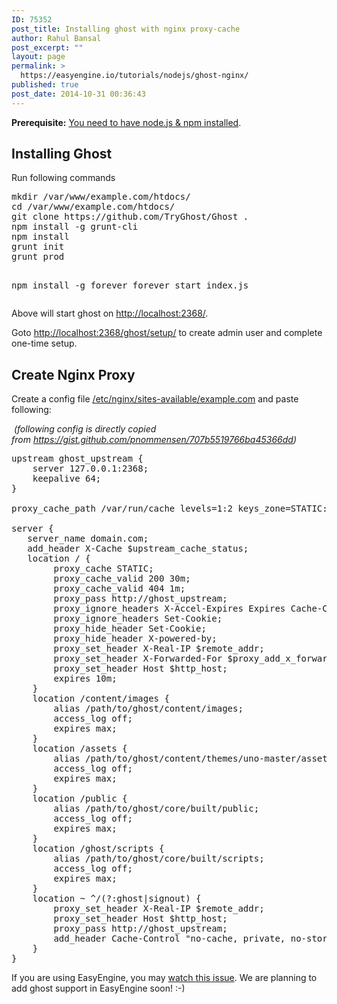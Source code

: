 ```yaml
---
ID: 75352
post_title: Installing ghost with nginx proxy-cache
author: Rahul Bansal
post_excerpt: ""
layout: page
permalink: >
  https://easyengine.io/tutorials/nodejs/ghost-nginx/
published: true
post_date: 2014-10-31 00:36:43
---
```

<strong>Prerequisite:</strong> <a href="https://easyengine.io/tutorials/nodejs/node-js-npm-install-ubuntu/">You need to have node.js &amp; npm installed</a>.
<h2>Installing Ghost</h2>
Run following commands
<pre class="bash">mkdir /var/www/example.com/htdocs/
cd /var/www/example.com/htdocs/
git clone https://github.com/TryGhost/Ghost .
npm install -g grunt-cli
npm install
grunt init
grunt prod

npm install -g forever 
forever start index.js</pre>
Above will start ghost on <a href="http://localhost:2368/">http://localhost:2368/</a>.

Goto <a href="http://localhost:2368/ghost/setup/">http://localhost:2368/ghost/setup/</a> to create admin user and complete one-time setup.
<h2>Create Nginx Proxy</h2>
Create a config file <a href="/etc/nginx/sites-available/example.com">/etc/nginx/sites-available/example.com</a> and paste following:

<em> (following config is directly copied from <a href="https://gist.github.com/pnommensen/707b5519766ba45366dd">https://gist.github.com/pnommensen/707b5519766ba45366dd</a>)</em>
<pre class="nginx">upstream ghost_upstream {
    server 127.0.0.1:2368;
    keepalive 64;
}

proxy_cache_path /var/run/cache levels=1:2 keys_zone=STATIC:75m inactive=24h max_size=512m;

server {
   server_name domain.com;
   add_header X-Cache $upstream_cache_status;
   location / {
        proxy_cache STATIC;
        proxy_cache_valid 200 30m;
        proxy_cache_valid 404 1m;
        proxy_pass http://ghost_upstream;
        proxy_ignore_headers X-Accel-Expires Expires Cache-Control;
        proxy_ignore_headers Set-Cookie;
        proxy_hide_header Set-Cookie;
        proxy_hide_header X-powered-by;
        proxy_set_header X-Real-IP $remote_addr;
        proxy_set_header X-Forwarded-For $proxy_add_x_forwarded_for;
        proxy_set_header Host $http_host;
        expires 10m;
    }
    location /content/images {
        alias /path/to/ghost/content/images;
        access_log off;
        expires max;
    }
    location /assets {
        alias /path/to/ghost/content/themes/uno-master/assets;
        access_log off;
        expires max;
    }
    location /public {
        alias /path/to/ghost/core/built/public;
        access_log off;
        expires max;
    }
    location /ghost/scripts {
        alias /path/to/ghost/core/built/scripts;
        access_log off;
        expires max;
    }
    location ~ ^/(?:ghost|signout) { 
        proxy_set_header X-Real-IP $remote_addr;
        proxy_set_header Host $http_host;
        proxy_pass http://ghost_upstream;
        add_header Cache-Control "no-cache, private, no-store, must-revalidate, max-stale=0, post-check=0, pre-check=0";
    }
}</pre>
If you are using EasyEngine, you may <a href="https://github.com/rtCamp/easyengine/issues/319">watch this issue</a>. We are planning to add ghost support in EasyEngine soon! :-)